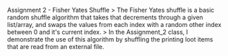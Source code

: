 Assignment 2 - Fisher Yates Shuffle
    > The Fisher Yates shuffle is a basic random shuffle algorithm that takes that decrements through a given list/array, and swaps the values from each index with
    a random other index between 0 and it's current index.
    > In the Assignment_2 class, I demonstrate the use of this algorithm by shuffling the printing loot items that are read from an external file.